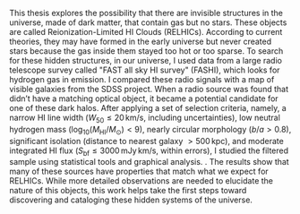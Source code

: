 This thesis explores the possibility that there are invisible structures in the universe, made of dark matter, that contain gas but no stars. These objects are called Reionization-Limited HI Clouds (RELHICs). According to current theories, they may have formed in the early universe but never created stars because the gas inside them stayed too hot or too sparse. To search for these hidden structures, in our universe, I used data from a large radio telescope survey called "FAST all sky HI survey" (FASHI), which looks for hydrogen gas in emission. I compared these radio signals with a map of visible galaxies from the SDSS project. When a radio source was found that didn’t have a matching optical object, it became a potential candidate for one of these dark halos. After applying a set of selection criteria, namely, a narrow HI line width ($W_{50} \leq 20\,\mathrm{km/s}$, including uncertainties), low neutral hydrogen mass ($\log_{10}(M_{\mathrm{HI}}/M_\odot) < 9$), nearly circular morphology ($b/a > 0.8$), significant isolation (distance to nearest galaxy $> 500\,\mathrm{kpc}$), and moderate integrated HI flux ($S_{\mathrm{bf}} \leq 3000\,\mathrm{mJy\,km/s}$, within errors), I studied the filtered sample using statistical tools and graphical analysis.
. The results show that many of these sources have properties that match what we expect for RELHICs. While more detailed observations are needed to elucidate the nature of this objects, this work helps take the first steps toward discovering and cataloging these hidden systems of the universe. 
